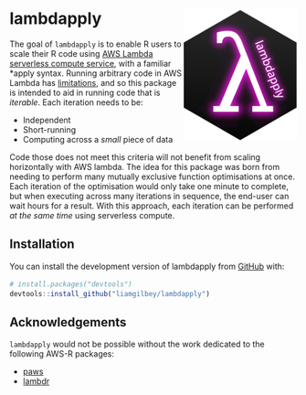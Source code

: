 
<!-- README.md is generated from README.Rmd. Please edit that file -->

# lambdapply <img src="man/figures/logo.png" align="right" width="200" />

<!-- badges: start -->
<!-- badges: end -->

The goal of `lambdapply` is to enable R users to scale their R code
using [AWS Lambda serverless compute
service](https://aws.amazon.com/lambda/), with a familiar \*apply
syntax. Running arbitrary code in AWS Lambda has
[limitations](https://docs.aws.amazon.com/lambda/latest/dg/gettingstarted-limits.html),
and so this package is intended to aid in running code that is
*iterable*. Each iteration needs to be:

-   Independent
-   Short-running
-   Computing across a *small* piece of data

Code those does not meet this criteria will not benefit from scaling
horizontally with AWS lambda. The idea for this package was born from
needing to perform many mutually exclusive function optimisations at
once. Each iteration of the optimisation would only take one minute to
complete, but when executing across many iterations in sequence, the
end-user can wait hours for a result. With this approach, each iteration
can be performed *at the same time* using serverless compute.

## Installation

You can install the development version of lambdapply from
[GitHub](https://github.com/) with:

``` r
# install.packages("devtools")
devtools::install_github("liamgilbey/lambdapply")
```

## Acknowledgements

`lambdapply` would not be possible without the work dedicated to the
following AWS-R packages:

-   [paws](https://github.com/paws-r/paws)
-   [lambdr](https://github.com/mdneuzerling/lambdr)
